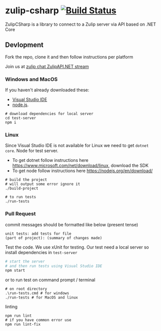 # zulip-csharp [![Build Status](https://travis-ci.org/zulip/zulip-csharp.svg?branch=master)](https://travis-ci.org/zulip/zulip-csharp)
ZulipCSharp is a library to connect to a Zulip server via API based on .NET Core

## Devlopment
Fork the repo, clone it and
then follow instructions per platform

Join us at [zulip chat ZulipAPI.NET stream](https://chat.zulip.org/#narrow/stream/ZulipAPI.2ENET)

### Windows and MacOS
If you haven't already downloaded these:

* [Visual Studio IDE](https://www.visualstudio.com/vs/)
* [node.js](https://nodejs.org/en/download/).

```
# download dependencies for local server
cd test-server
npm i
```

### Linux
Since Visual Studio IDE is not available for Linux we need
to get `dotnet core`. Node for test server.

 - To get dotnet follow instructions here https://www.microsoft.com/net/download/linux, download the SDK
 - To get node follow instructions here https://nodejs.org/en/download/


```
# build the project
# will output some error ignore it
./build-project

# to run tests
./run-tests
```


### Pull Request
commit messages should be formatted like below (present tense)
```
unit tests: add tests for file
(part of project): (summary of changes made)
```

Test the code. We use xUnit for testing.
Our test need a local server so install
dependencies in `test-server`


```bash
# start the server
# and then run tests using Visual Studio IDE
npm start
```

or to run test on command prompt / terminal

```
# on root directory
.\run-tests.cmd # for windows
./run-tests # for MacOS and linux
```

linting
```
npm run lint
# if you have common error use
npm run lint-fix
```
